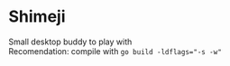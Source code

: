 # Shimeji
Small desktop buddy to play with  
Recomendation: compile with ```go build -ldflags="-s -w"```
